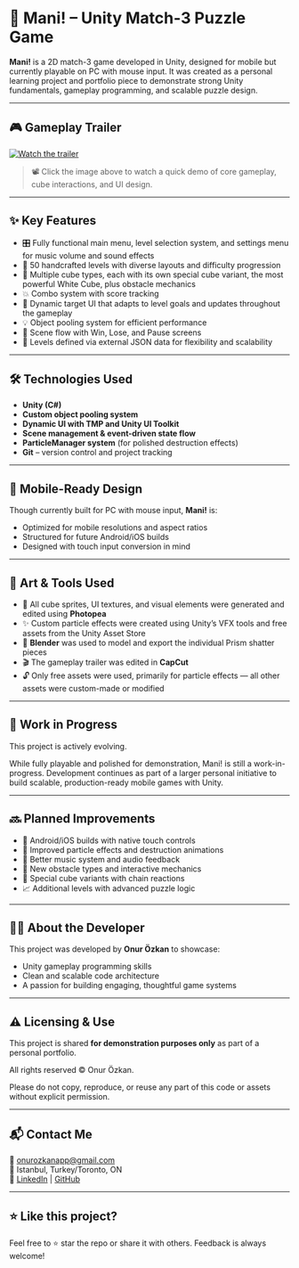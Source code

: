 # 🧩 Mani! – Unity Match-3 Puzzle Game

**Mani!** is a 2D match-3 game developed in Unity, designed for mobile but currently playable on PC with mouse input. It was created as a personal learning project and portfolio piece to demonstrate strong Unity fundamentals, gameplay programming, and scalable puzzle design.

---

## 🎮 Gameplay Trailer

[![Watch the trailer](https://img.youtube.com/vi/RBKKJrf5Cus/maxresdefault.jpg)](https://www.youtube.com/watch?v=RBKKJrf5Cus)

> 📽️ Click the image above to watch a quick demo of core gameplay, cube interactions, and UI design.

---

## ✨ Key Features

- 🎛️ Fully functional main menu, level selection system, and settings menu for music volume and sound effects
- 🧠 50 handcrafted levels with diverse layouts and difficulty progression
- 🧱 Multiple cube types, each with its own special cube variant, the most powerful White Cube, plus obstacle mechanics
- 💥 Combo system with score tracking
- 🎯 Dynamic target UI that adapts to level goals and updates throughout the gameplay
- 💡 Object pooling system for efficient performance
- 🔄 Scene flow with Win, Lose, and Pause screens
- 📜 Levels defined via external JSON data for flexibility and scalability

---

## 🛠️ Technologies Used

- **Unity (C#)**
- **Custom object pooling system**
- **Dynamic UI with TMP and Unity UI Toolkit**
- **Scene management & event-driven state flow**
- **ParticleManager system** (for polished destruction effects)
- **Git** – version control and project tracking

---

## 📱 Mobile-Ready Design

Though currently built for PC with mouse input, **Mani!** is:
- Optimized for mobile resolutions and aspect ratios
- Structured for future Android/iOS builds
- Designed with touch input conversion in mind

---

## 🎨 Art & Tools Used

- 🧩 All cube sprites, UI textures, and visual elements were generated and edited using **Photopea**
- ✨ Custom particle effects were created using Unity’s VFX tools and free assets from the Unity Asset Store
- 💠 **Blender** was used to model and export the individual Prism shatter pieces
- 🎬 The gameplay trailer was edited in **CapCut**
- 🔓 Only free assets were used, primarily for particle effects — all other assets were custom-made or modified

---

## 🚧 Work in Progress

This project is actively evolving.

While fully playable and polished for demonstration, Mani! is still a work-in-progress. Development continues as part of a larger personal initiative to build scalable, production-ready mobile games with Unity.

---

## 🔜 Planned Improvements

- 📱 Android/iOS builds with native touch controls
- 💫 Improved particle effects and destruction animations
- 🎵 Better music system and audio feedback
- 🧱 New obstacle types and interactive mechanics
- 🧪 Special cube variants with chain reactions
- 📈 Additional levels with advanced puzzle logic

---

## 🧑‍💻 About the Developer

This project was developed by **Onur Özkan** to showcase:
- Unity gameplay programming skills
- Clean and scalable code architecture
- A passion for building engaging, thoughtful game systems

---

## ⚠️ Licensing & Use

This project is shared **for demonstration purposes only** as part of a personal portfolio.

All rights reserved © Onur Özkan.

Please do not copy, reproduce, or reuse any part of this code or assets without explicit permission.

---

## 📬 Contact Me

📧 onurozkanapp@gmail.com  
📍 Istanbul, Turkey/Toronto, ON  
🔗 [LinkedIn](https://www.linkedin.com/in/onur-ozkan-286812149/) | [GitHub](https://github.com/OnurOzkanApp)

---

## ⭐️ Like this project?

Feel free to ⭐️ star the repo or share it with others. Feedback is always welcome!
